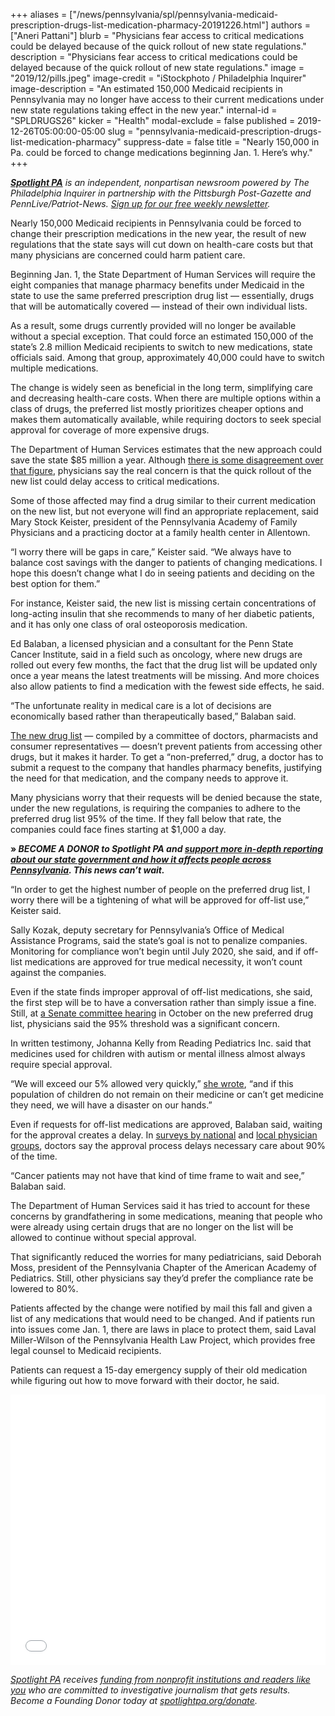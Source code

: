 +++
aliases = ["/news/pennsylvania/spl/pennsylvania-medicaid-prescription-drugs-list-medication-pharmacy-20191226.html"]
authors = ["Aneri Pattani"]
blurb = "Physicians fear access to critical medications could be delayed because of the quick rollout of new state regulations."
description = "Physicians fear access to critical medications could be delayed because of the quick rollout of new state regulations."
image = "2019/12/pills.jpeg"
image-credit = "iStockphoto / Philadelphia Inquirer"
image-description = "An estimated 150,000 Medicaid recipients in Pennsylvania may no longer have access to their current medications under new state regulations taking effect in the new year."
internal-id = "SPLDRUGS26"
kicker = "Health"
modal-exclude = false
published = 2019-12-26T05:00:00-05:00
slug = "pennsylvania-medicaid-prescription-drugs-list-medication-pharmacy"
suppress-date = false
title = "Nearly 150,000 in Pa. could be forced to change medications beginning Jan. 1. Here’s why."
+++

<a href="https://www.spotlightpa.org/"><i><b>Spotlight PA</b></i></a><i> is an independent, nonpartisan newsroom powered by The Philadelphia Inquirer in partnership with the Pittsburgh Post-Gazette and PennLive/Patriot-News. </i><a href="https://www.spotlightpa.org/" ><i>Sign up for our free weekly newsletter</i></a><i>.</i>

Nearly 150,000 Medicaid recipients in Pennsylvania could  be forced to change their prescription medications in the new year, the result of new regulations that the state says will cut down on health-care costs but that many physicians are concerned could harm patient care.

Beginning Jan. 1, the State Department of Human Services will require the eight companies that manage pharmacy benefits under Medicaid in the state to use the same preferred prescription drug list — essentially, drugs that will be automatically covered — instead of their own individual lists.

As a result, some drugs currently provided will no longer be available without a special exception.  That could  force an estimated 150,000 of the state’s 2.8 million Medicaid recipients to switch to new medications, state officials said. Among that group, approximately 40,000 could  have to switch multiple medications.

The change is widely seen as beneficial in the long term, simplifying care and decreasing health-care costs. When there are multiple options within a class of drugs, the preferred list mostly prioritizes cheaper options and makes them automatically available, while requiring doctors to seek special approval for coverage of more expensive drugs.

The Department of Human Services estimates that the new approach could  save the state $85 million a year. Although <a href="https://www.inquirer.com/business/health/pennsylvania-medicaid-drug-benefits-managed-care-amerihealth-caritas-20191009.html" >there is some disagreement over that figure</a>, physicians say the real concern is that the quick rollout of the new list could delay access to critical medications.

Some of those affected may find a drug similar to their current medication on the new list, but not everyone will find an appropriate replacement, said Mary Stock Keister, president of the Pennsylvania Academy of Family Physicians and a practicing doctor at a family health center in Allentown.

“I worry there will be gaps in care,” Keister said. “We always have to balance cost savings with the danger to patients of changing medications. I hope this doesn’t change what I do in seeing patients and deciding on the best option for them.”

<script src="https://www.spotlightpa.org/embed.js" async></script><div data-spl-embed-version="1" data-spl-src="https://www.spotlightpa.org/embeds/newsletter/"></div>

For instance, Keister said, the new list is missing certain concentrations of long-acting insulin that she recommends to many of her diabetic patients, and it has only one class of oral osteoporosis medication.

Ed Balaban, a licensed physician and a consultant for the Penn State Cancer Institute, said in a field such as oncology, where new drugs are rolled out every few months, the fact that the drug list will be updated only once a year means the latest treatments will be missing. And more choices also allow patients to find a medication with the fewest side effects, he said.

“The unfortunate reality in medical care is a lot of decisions are economically based rather than therapeutically based,” Balaban said.

<a href="https://papdl.com/preferred-drug-list" >The new drug list</a> — compiled by a committee of doctors, pharmacists and consumer representatives — doesn’t prevent patients from accessing other drugs, but it makes it harder. To get a “non-preferred,” drug, a doctor has to submit a request to the company that handles pharmacy benefits, justifying the need for that medication, and the company needs to approve it.

Many physicians worry that their requests will be denied because the state, under the new regulations, is requiring the companies to adhere to the preferred drug list 95% of the time. If they fall below that rate, the companies could face fines starting at $1,000 a day.

<b>» </b><i><b>BECOME A DONOR to Spotlight PA and </b></i><a href="https://www.spotlightpa.org/donate" ><i><b>support more in-depth reporting about our state government and how it affects people across Pennsylvania</b></i></a><i><b>. This news can’t wait.</b></i>

“In order to get the highest number of people on the preferred drug list, I worry there will be a tightening of what will be approved for off-list use,” Keister said.

Sally Kozak, deputy secretary for Pennsylvania’s Office of Medical Assistance Programs, said the state’s goal is not to penalize companies. Monitoring for compliance won’t begin until July 2020, she said, and if off-list medications are approved for true medical necessity, it won’t count against the companies.

Even if the state finds improper approval of off-list medications, she said, the first step will be to have a conversation rather than simply issue a fine. Still, at <a href="https://web.archive.org/web/20221224081710/https://www.pasenategop.com/blog/102319-4/" >a Senate committee hearing</a> in October on the new preferred drug list, physicians said the 95% threshold was a significant concern.

In written testimony, Johanna Kelly from Reading Pediatrics Inc. said that medicines used for children with autism or mental illness almost always require special approval.

“We will exceed our 5% allowed very quickly,” <a href="https://dingo.telicon.com/PA/library/2019/20191023TQ.PDF" >she wrote</a>, “and if this population of children do not remain on their medicine or can’t get medicine they need, we will have a disaster on our hands.”

Even if requests for off-list medications are approved, Balaban said, waiting for the approval creates a delay. In <a href="https://web.archive.org/web/20220831233825/https://www.ama-assn.org/system/files/2019-02/prior-auth-2018.pdf" >surveys by national</a> and <a href="" data-gone="http://pafp.com/images/2018MediaReleaseSurveyPriorAuth.pdf">local physician groups</a>, doctors say the approval process delays necessary care about 90% of the time.

“Cancer patients may not have that kind of time frame to wait and see,” Balaban said.

The Department of Human Services said it has tried to account for these concerns by grandfathering in some medications, meaning that people who were already using certain drugs that are no longer on the list will be allowed to continue without special approval.

That significantly reduced the worries for many pediatricians, said Deborah Moss, president of the Pennsylvania Chapter of the American Academy of Pediatrics. Still, other physicians say they’d prefer the compliance rate be lowered to 80%.

Patients affected by the change were notified by mail this fall and given a list of any medications that would  need to be changed. And if patients run into issues come Jan. 1, there are laws in place to protect them, said Laval Miller-Wilson of the Pennsylvania Health Law Project, which provides free legal counsel to Medicaid recipients.

Patients can request a 15-day emergency supply of their old medication while figuring out how to move forward with their doctor, he said.

<iframe title="How To Get Help" aria-label="Table" id="datawrapper-chart-Sa3t8" src="//datawrapper.dwcdn.net/Sa3t8/3/" scrolling="no" frameborder="0" style="width: 0; min-width: 100% !important; border: none;" height="433"></iframe>

<script type="text/javascript">
!(function() {
  "use strict";
  window.addEventListener("message", function(a) {
    if (void 0 !== a.data["datawrapper-height"])
      for (var e in a.data["datawrapper-height"]) {
        var t =
          document.getElementById("datawrapper-chart-" + e) ||
          document.querySelector("iframe[src*='" + e + "']");
        t && (t.style.height = a.data["datawrapper-height"][e] + "px");
      }
  });
})();
</script>

<a href="https://www.spotlightpa.org/"><i>Spotlight PA</i></a><i> receives </i><a href="https://www.spotlightpa.org/support"><i>funding from nonprofit institutions and readers like you</i></a><i> who are committed to investigative journalism that gets results. Become a Founding Donor today at </i><a href="https://www.spotlightpa.org/donate/"><i>spotlightpa.org/donate</i></a><i>.</i>
